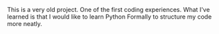 This is a very old project. One of the first coding experiences. What I've learned is that I would like to learn Python Formally to structure my code more neatly.

